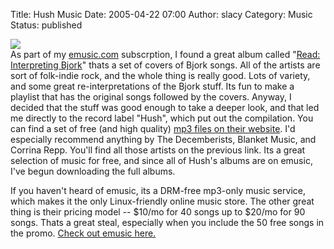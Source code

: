 Title: Hush Music
Date: 2005-04-22 07:00
Author: slacy
Category: Music
Status: published

![](http://www.hushrecords.com/assets/small-color-flag.jpg)  
As part of my [emusic.com](http://www.emusic.com/) subscrption, I found
a great album called "[Read: Interpreting
Bjork](http://hushrecords.com/discs/readdomestic.htm)" thats a set of
covers of Bjork songs. All of the artists are sort of folk-indie rock,
and the whole thing is really good. Lots of variety, and some great
re-interpretations of the Bjork stuff. Its fun to make a playlist that
has the original songs followed by the covers. Anyway, I decided that
the stuff was good enough to take a deeper look, and that led me
directly to the record label "Hush", which put out the compilation. You
can find a set of free (and high quality) [mp3 files on their
website](http://www.hushrecords.com/mp3enhancedframeset.html). I'd
especially recommend anything by The Decemberists, Blanket Music, and
Corrina Repp. You'll find all those artists on the previous link. Its a
great selection of music for free, and since all of Hush's albums are on
emusic, I've begun downloading the full albums.

If you haven't heard of emusic, its a DRM-free mp3-only music service,
which makes it the only Linux-friendly online music store. The other
great thing is their pricing model -- \$10/mo for 40 songs up to \$20/mo
for 90 songs. Thats a great steal, especially when you include the 50
free songs in the promo. [Check out emusic
here.](http://www.emusic.com/)  
  
  

